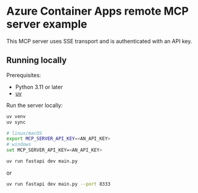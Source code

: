 # Azure Container Apps remote MCP server example

This MCP server uses SSE transport and is authenticated with an API key.

## Running locally

Prerequisites:
* Python 3.11 or later
* [uv](https://docs.astral.sh/uv/getting-started/installation/)

Run the server locally:

```bash
uv venv
uv sync

# linux/macOS
export MCP_SERVER_API_KEY=<AN_API_KEY>
# windows
set MCP_SERVER_API_KEY=<AN_API_KEY>

uv run fastapi dev main.py
```

or

```bash
uv run fastapi dev main.py --port 8333
```




